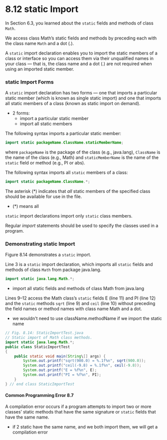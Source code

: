 # 8.12 static Import

In Section 6.3, you learned about the `static` fields and methods of class `Math`. 


We access class Math’s static fields and methods by preceding each with the class name `Math` and a
dot (.). 

A `static` import declaration enables you to import the static members of a class
or interface so you can access them via their unqualified names in your class — that is, the
class name and a dot (.) are not required when using an imported static member.


### static Import Forms
A `static` import declaration has two forms — one that imports a particular static member (which is known as single static import) and one that imports all static members
of a class (known as static import on demand). 

- 2 forms:
  - import a particular static member
  - import all static members

The following syntax imports a particular static member:

```java
import static packageName.ClassName.staticMemberName;
```

where `packageName` is the package of the class (e.g., java.lang), `ClassName` is the name of
the class (e.g., Math) and `staticMemberName` is the name of the `static` field or method
(e.g., PI or abs). 

The following syntax imports all `static` members of a class:

```java
import static packageName.ClassName.*;

```
The asterisk (*) indicates that *all* static members of the specified class should be available for use in the file. 

- (*) means all 

`static` import declarations import only `static` class members. 


Regular *import* statements should be used to specify the classes used in a program.


### Demonstrating static Import


Figure 8.14 demonstrates a `static` import. 


Line 3 is a `static` import declaration, which
imports all `static` fields and methods of class `Math` from package java.lang. 

```java
import static java.lang.Math.*;
```

- import all static fields and methods of class Math from java.lang

Lines 9–12 access the Math class’s `static` fields E (line 11) and PI (line 12) and the `static` methods `sqrt` (line 9) and `ceil` (line 10) without preceding the field names or method names with class name Math and a dot.

- we wouldn't need to use className.methodName if we import the static name

```java
// Fig. 8.14: StaticImportTest.java
// Static import of Math class methods.
import static java.lang.Math.*;
public class StaticImportTest
{
    public static void main(String\[] args) {
        System.out.printf("sqrt(900.0) = %.1f%n", sqrt(900.0));
        System.out.printf("ceil(-9.8) = %.1f%n", ceil(-9.8));
        System.out.printf("E = %f%n", E);
        System.out.printf("PI = %f%n", PI);
    }
} // end class StaticImportTest
```
#### Common Programming Error 8.7
A compilation error occurs if a program attempts to import two or more classes’ static
methods that have the same signature or `static` fields that have the same name.

- if 2 static have the same name, and we both import them, we will get a compilation error





